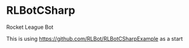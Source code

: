 # RLBotCSharp
Rocket League Bot

This is using https://github.com/RLBot/RLBotCSharpExample as a start
